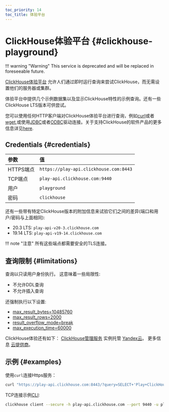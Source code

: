 ```yaml
---
toc_priority: 14
toc_title: 体验平台
---
```


# ClickHouse体验平台 {#clickhouse-playground}

!!! warning "Warning"
    This service is deprecated and will be replaced in foreseeable future.

[ClickHouse体验平台](https://play.clickhouse.com?file=welcome) 允许人们通过即时运行查询来尝试ClickHouse，而无需设置他们的服务器或集群。

体验平台中提供几个示例数据集以及显示ClickHouse特性的示例查询。还有一些ClickHouse LTS版本可供尝试。

您可以使用任何HTTP客户端对ClickHouse体验平台进行查询，例如[curl](https://curl.haxx.se)或者[wget](https://www.gnu.org/software/wget/),或使用[JDBC](../interfaces/jdbc.md)或者[ODBC](../interfaces/odbc.md)驱动连接。关于支持ClickHouse的软件产品的更多信息详见[here](../interfaces/index.md).

## Credentials {#credentials}

| 参数                 | 值                                      |
|:--------------------|:----------------------------------------|
| HTTPS端点           | `https://play-api.clickhouse.com:8443` |
| TCP端点             | `play-api.clickhouse.com:9440`         |
| 用户                | `playground`                            |
| 密码                | `clickhouse`                            |

还有一些带有特定ClickHouse版本的附加信息来试验它们之间的差异(端口和用户/密码与上面相同):

-   20.3 LTS: `play-api-v20-3.clickhouse.com`
-   19.14 LTS: `play-api-v19-14.clickhouse.com`

!!! note "注意"
    所有这些端点都需要安全的TLS连接。

## 查询限制 {#limitations}

查询以只读用户身份执行。 这意味着一些局限性:

-   不允许DDL查询
-   不允许插入查询

还强制执行以下设置:
- [max_result_bytes=10485760](../operations/settings/query-complexity/#max-result-bytes)
- [max_result_rows=2000](../operations/settings/query-complexity/#setting-max_result_rows)
- [result_overflow_mode=break](../operations/settings/query-complexity/#result-overflow-mode)
- [max_execution_time=60000](../operations/settings/query-complexity/#max-execution-time)

ClickHouse体验还有如下：
[ClickHouse管理服务](https://cloud.yandex.com/services/managed-clickhouse)
实例托管 [Yandex云](https://cloud.yandex.com/)。
更多信息 [云提供商](../commercial/cloud.md)。

## 示例 {#examples}

使用`curl`连接Https服务：

``` bash
curl "https://play-api.clickhouse.com:8443/?query=SELECT+'Play+ClickHouse\!';&user=playground&password=clickhouse&database=datasets"
```

TCP连接示例[CLI](../interfaces/cli.md):

``` bash
clickhouse client --secure -h play-api.clickhouse.com --port 9440 -u playground --password clickhouse -q "SELECT 'Play ClickHouse\!'"
```
